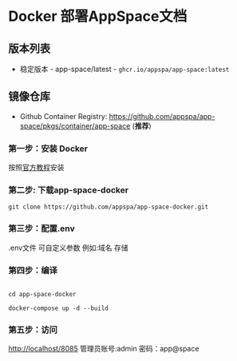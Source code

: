 # Docker 部署AppSpace文档


## 版本列表

- 稳定版本 - app-space/latest - `ghcr.io/appspa/app-space:latest`

## 镜像仓库

- Github Container Registry: https://github.com/appspa/app-space/pkgs/container/app-space (**推荐**)

### 第一步：安装 Docker

按照[官方教程](https://get.docker.com/)安装

[//]: # (### 安装 Docker-Compose)

[//]: # ()
[//]: # (按照[官方教程]&#40;https://docs.docker.com/compose/install/&#41;安装)

### 第二步: 下载app-space-docker
```angular2html
git clone https://github.com/appspa/app-space-docker.git
```
### 第三步：配置.env
.env文件 可自定义参数 例如:域名 存储

### 第四步：编译
```angular2html

cd app-space-docker

docker-compose up -d --build
```
### 第五步：访问

[//]: # ([http://localhost/]&#40;http://localhost/&#41;)

[//]: # (或)
[http://localhost/8085](http://localhost/8085)
管理员账号:admin 密码：app@space



